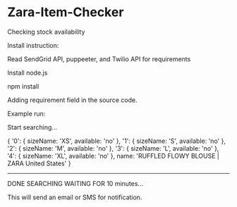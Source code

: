 # Zara-Item-Checker
Checking stock availability 


Install instruction:

Read SendGrid API, puppeeter, and Twilio API for requirements 

Install node.js

npm install

Adding requirement field in the source code.

Example run:

Start searching...

{
  '0': { sizeName: 'XS', available: 'no' },
  '1': { sizeName: 'S', available: 'no' },
  '2': { sizeName: 'M', available: 'no' },
  '3': { sizeName: 'L', available: 'no' },
  '4': { sizeName: 'XL', available: 'no' },
  name: 'RUFFLED FLOWY BLOUSE | ZARA United States'
}

----------------------------------

DONE SEARCHING WAITING FOR 10 minutes...

This will send an email or SMS for notification.
